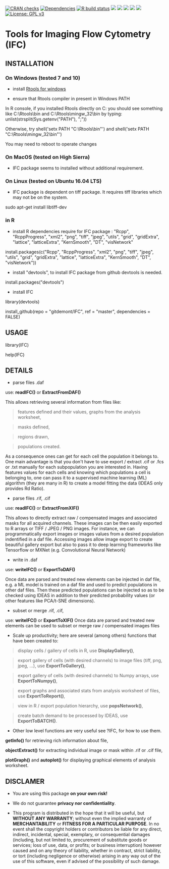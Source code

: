 <!-- badges: start -->
[![CRAN checks](https://cranchecks.info/badges/summary/IFC)](https://cran.r-project.org/web/checks/check_results_IFC.html)
[![Dependencies](https://tinyverse.netlify.com/badge/IFC)](https://cran.r-project.org/package=IFC)
[![R build status](https://github.com/gitdemont/IFC/workflows/R-CMD-check/badge.svg)](https://github.com/gitdemont/IFC/actions)
[![](https://img.shields.io/github/languages/code-size/gitdemont/IFC.svg)](https://github.com/gitdemont/IFC)
[![](https://img.shields.io/github/last-commit/gitdemont/IFC.svg)](https://github.com/gitdemont/IFC/commits/master)
[![](http://cranlogs.r-pkg.org/badges/grand-total/IFC?color=blue)](https://cran.r-project.org/package=IFC)
[![](http://cranlogs.r-pkg.org/badges/last-month/IFC?color=green)](https://cran.r-project.org/package=IFC)
[![](http://cranlogs.r-pkg.org/badges/last-week/IFC?color=yellow)](https://cran.r-project.org/package=IFC)
[![License: GPL v3](https://img.shields.io/badge/License-GPL%20v3-blue.svg)](http://www.gnu.org/licenses/gpl-3.0)
<!-- badges: end -->

# Tools for Imaging Flow Cytometry (IFC)

## INSTALLATION

### On Windows (tested 7 and 10)

- install [Rtools for windows](https://cran.r-project.org/bin/windows/Rtools/)

- ensure that Rtools compiler  in present in Windows PATH

In R console, if you installed Rtools directly on C: you should see something like C:\\Rtools\\bin and C:\\Rtools\\mingw_32\\bin by typing: unlist(strsplit(Sys.getenv("PATH"), ";"))

Otherwise, try shell('setx PATH "C:\\Rtools\\bin"') and shell('setx PATH "C:\\Rtools\\mingw_32\\bin"')

You may need to reboot to operate changes

### On MacOS (tested on High Sierra)

- IFC package seems to installed without additional requirement.

### On Linux (tested on Ubuntu 16.04 LTS)

- IFC package is dependent on tiff package. It requires tiff libraries which may not be on the system.

sudo apt-get install libtiff-dev 

### in R

- install R dependencies require for IFC package : "Rcpp", "RcppProgress", "xml2", "png", "tiff", "jpeg", "utils", "grid", "gridExtra", "lattice", "latticeExtra", "KernSmooth", "DT", "visNetwork"

install.packages(c("Rcpp", "RcppProgress", "xml2", "png", "tiff", "jpeg", "utils", "grid", "gridExtra", "lattice", "latticeExtra", "KernSmooth", "DT", "visNetwork"))

- install "devtools", to install IFC package from github devtools is needed.

install.packages("devtools")

- install IFC

library(devtools)

install_github(repo = "gitdemont/IFC", ref = "master", dependencies = FALSE)


## USAGE

library(IFC)

help(IFC)

## DETAILS

- parse files .daf

use: **readIFC()** or **ExtractFromDAF()**

This allows retrieving several information from files like: 

> features defined and their values, graphs from the analysis worksheet,

> masks defined,

> regions drawn,

> populations created.

As a consequence ones can get for each cell the population it belongs to. 
One main advantage is that you don't have to use export / extract .cif or .fcs or .txt manually for each subpopulation you are interested in.
Having features values for each cells and knowing which populations a cell is belonging to, one can pass it to a supervised machine learning (ML) algorithm (they are many in R) to create a model fitting the data (IDEAS only provides Rd Ratio).

- parse files .rif, .cif

use: **readIFC()** or **ExtractFromXIF()**

This allows to directly extract raw / compensated images and associated masks for all acquired channels. These images can be then easily exported to R arrays or TIFF / JPEG / PNG images.
For instance, we can programmatically export images or images values from a desired population indentified in a daf file.
Accessing images allow image export to create beautiful gallery export but also to pass it to deep learning frameworks like Tensorflow or MXNet (e.g. Convolutional Neural Network)

- write in .daf

use: **writeIFC()** or **ExportToDAF()**

Once data are parsed and treated new elements can be injected in daf file, e.g. a ML model is trained on a daf file and used to predict populations in other daf files.
Then these predicted populations can be injected so as to be checked using IDEAS in addition to their predicted probability values (or other features like PCA/t-SNE dimensions).

- subset or merge .rif, .cif,

use: **writeIFC()** or **ExportToXIF()**
Once data are parsed and treated new elements can be used to subset or merge raw / compensated images files

- Scale up productivity; here are several (among others) functions that have been created to:

> display cells / gallery of cells in R, use **DisplayGallery()**,

> export gallery of cells (with desired channels) to image files (tiff, png, jpeg, …), use **ExportToGallery()**,

> export gallery of cells (with desired channels) to Numpy arrays, use **ExportToNumpy()**,

> export graphs and associated stats from analysis worksheet of files, use **ExportToReport()**,

> view in R / export population hierarchy, use **popsNetwork()**,

> create batch demand to be processed by IDEAS, use **ExportToBATCH()**.

- Other low level functions are very useful see ?IFC, for how to use them.

**getInfo()** for retrieving rich information about file,

**objectExtract()** for extracting individual image or mask within .rif or .cif file,

**plotGraph()** and  **autoplot()** for displaying graphical elements of analysis worksheet.

## DISCLAMER

- You are using this package **on your own risk!**

- We do not guarantee **privacy nor confidentiality**.

- This program is distributed in the hope that it will be useful, but **WITHOUT ANY WARRANTY**; without even the implied warranty of **MERCHANTABILITY** or **FITNESS FOR A PARTICULAR PURPOSE**. In no event shall the copyright holders or contributors be liable for any direct, indirect, incidental, special, exemplary, or consequential damages (including, but not limited to, procurement of substitute goods or services; loss of use, data, or profits; or business interruption) however caused and on any theory of liability, whether in contract, strict liability, or tort (including negligence or otherwise) arising in any way out of the use of this software, even if advised of the possibility of such damage.
